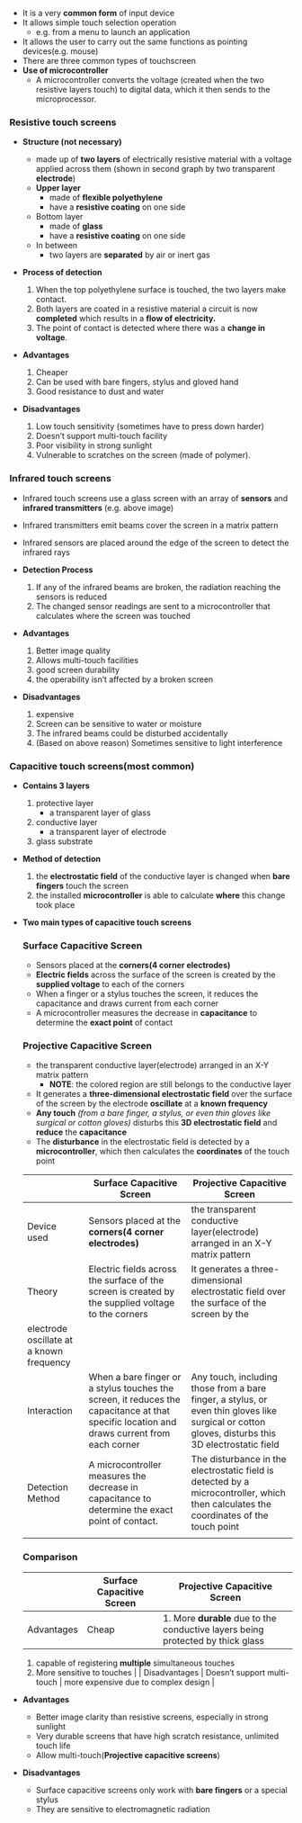- It is a very **common form** of input device
- It allows simple touch selection operation
    - e.g. from a menu to launch an application
- It allows the user to carry out the same functions as pointing devices(e.g. mouse)
- There are three common types of touchscreen
- **Use of microcontroller**
    - A microcontroller converts the voltage (created when the two resistive layers touch) to digital data, which it then sends to the microprocessor.

### Resistive touch screens
- **Structure (not necessary)**
    - made up of **two layers** of electrically resistive material with a voltage applied across them (shown in second graph by two transparent **electrode**)
    - **Upper layer**
        - made of **flexible polyethylene**
        - have a **resistive coating** on one side
    - Bottom layer
        - made of **glass**
        - have a **resistive coating** on one side
    - In between
        - two layers are **separated** by air or inert gas


- **Process of detection**
    1. When the top polyethylene surface is touched, the two layers make contact.
    2. Both layers are coated in a resistive material a circuit is now **completed** which results in a **flow of electricity.**
    3. The point of contact is detected where there was a **change in voltage**.
- **Advantages**
    1. Cheaper
    2. Can be used with bare fingers, stylus and gloved hand
    3. Good resistance to dust and water
- **Disadvantages**
    1. Low touch sensitivity (sometimes have to press down harder)
    2. Doesn’t support multi-touch facility
    3. Poor visibility in strong sunlight
    4. Vulnerable to scratches on the screen (made of polymer).

### Infrared touch screens
- Infrared touch screens use a glass screen with an array of **sensors** and **infrared transmitters**
    (e.g. above image)
- Infrared transmitters emit beams cover the screen in a matrix pattern
- Infrared sensors are placed around the edge of the screen to detect the infrared rays
    
- **Detection Process**
    1. If any of the infrared beams are broken, the radiation reaching the sensors is reduced
    2. The changed sensor readings are sent to a microcontroller that calculates where the screen was touched
- **Advantages**
    1. Better image quality
    2. Allows multi-touch facilities
    3. good screen durability
    4. the operability isn’t affected by a broken screen
- **Disadvantages**
    1. expensive
    2. Screen can be sensitive to water or moisture
    3. The infrared beams could be disturbed accidentally
    4. (Based on above reason) Sometimes sensitive to light interference

### Capacitive touch screens(most common)
- **Contains 3 layers**
    1. protective layer
        - a transparent layer of glass
    2. conductive layer
        - a transparent layer of electrode
    3. glass substrate
- **Method of detection**
    1. the **electrostatic field** of the conductive layer is changed when **bare fingers** touch the screen
    2. the installed **microcontroller** is able to calculate **where** this change took place
- **Two main types of capacitive touch screens**
    ### Surface Capacitive Screen
    - Sensors placed at the **corners(4 corner electrodes)**
    - **Electric fields** across the surface of the screen is created by the **supplied voltage** to each of the corners
    - When a finger or a stylus touches the screen, it reduces the capacitance and draws current from each corner
    - A microcontroller measures the decrease in **capacitance** to determine the **exact point** of contact
    
    ### Projective Capacitive Screen
    - the transparent conductive layer(electrode) arranged in an X-Y matrix pattern
        - **NOTE**: the colored region are still belongs to the conductive layer
    - It generates a **three-dimensional electrostatic field** over the surface of the screen by the electrode **oscillate** at a **known frequency**
    - **Any touch** _(from a bare finger, a stylus, or even thin gloves like surgical or cotton gloves)_ disturbs this **3D electrostatic field** and **reduce** the **capacitance**
    - The **disturbance** in the electrostatic field is detected by a **microcontroller**, which then calculates the **coordinates** of the touch point
    
    ||Surface Capacitive Screen|Projective Capacitive Screen|
    |---|---|---|
    |Device used|Sensors placed at the **corners(4 corner electrodes)**|the transparent conductive layer(electrode) arranged in an X-Y matrix pattern|
    |Theory|Electric fields across the surface of the screen is created by the supplied voltage to the corners|It generates a three-dimensional electrostatic field over the surface of the screen by the|
    |electrode oscillate at a known frequency|||
    |Interaction|When a bare finger or a stylus touches the screen, it reduces the capacitance at that specific location and draws current from each corner|Any touch, including those from a bare finger, a stylus, or even thin gloves like surgical or cotton gloves, disturbs this 3D electrostatic field|
    |Detection Method|A microcontroller measures the decrease in capacitance to determine the exact point of contact.|The disturbance in the electrostatic field is detected by a microcontroller, which then calculates the coordinates of the touch point|
    ||||
    
    ### Comparison
    
    ||Surface Capacitive Screen|Projective Capacitive Screen|
    |---|---|---|
    |Advantages|Cheap|1. More **durable** due to the conductive layers being protected by thick glass|
    
    1. capable of registering **multiple** simultaneous touches
    2. More sensitive to touches | | Disadvantages | Doesn’t support multi-touch | more expensive due to complex design |
- **Advantages**
    
    - Better image clarity than resistive screens, especially in strong sunlight
    - Very durable screens that have high scratch resistance, unlimited touch life
    - Allow multi-touch(**Projective capacitive screens**)
- **Disadvantages**
    
    - Surface capacitive screens only work with **bare fingers** or a special stylus
    - They are sensitive to electromagnetic radiation

